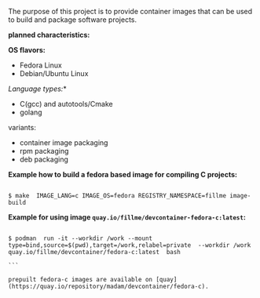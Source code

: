 
The purpose of this project is to provide container images that can be used to build and package software projects.


**planned characteristics:**

**OS flavors:**
* Fedora Linux
* Debian/Ubuntu Linux

*Language types:**

* C(gcc) and autotools/Cmake
* golang

variants:

* container image packaging
* rpm packaging
* deb packaging


**Example how to build a fedora based image for compiling C projects:**

```console

$ make  IMAGE_LANG=c IMAGE_OS=fedora REGISTRY_NAMESPACE=fillme image-build

```

**Example for using image `quay.io/fillme/devcontainer-fedora-c:latest`:**


````console

$ podman  run -it --workdir /work --mount type=bind,source=$(pwd),target=/work,relabel=private  --workdir /work quay.io/fillme/devcontainer/fedora-c:latest  bash  

```

prepuilt fedora-c images are available on [quay](https://quay.io/repository/madam/devcontainer/fedora-c).


